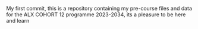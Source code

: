 My first commit,
this is a repository containing my pre-course files and data for the ALX COHORT 12 programme 2023-2034, its a pleasure to be here and learn 
